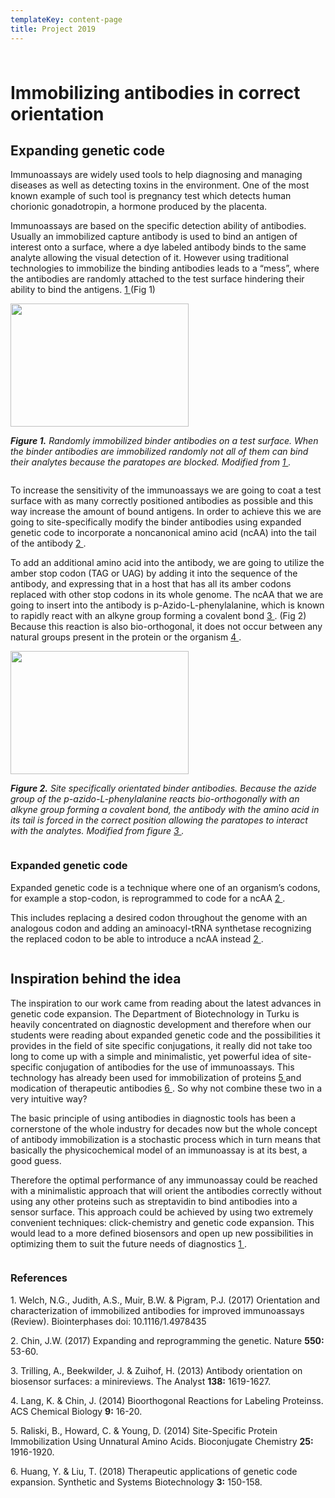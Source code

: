 ```yaml
---
templateKey: content-page
title: Project 2019
---
```

### 

<html>

<div class="column full_size">

<h1>Immobilizing antibodies in correct orientation </h1>

<h2>Expanding genetic code</h2>

<p>Immunoassays are widely used tools to help diagnosing and managing diseases as well as detecting toxins in the environment. One of the most known example of such tool is pregnancy test which detects human chorionic gonadotropin, a hormone produced by the placenta.</p>

<p>Immunoassays are based on the specific detection ability of antibodies. Usually an immobilized capture antibody is used to bind an antigen of interest onto a surface, where a dye labeled antibody binds to the same analyte allowing the visual detection of it. However using traditional technologies to immobilize the binding antibodies leads to a “mess”, where the antibodies are randomly attached to the test surface hindering their ability to bind the antigens. <a href="https://avs.scitation.org/doi/10.1116/1.4978435"> 1 </a> (Fig 1)

</p>

<img src="https://2019.igem.org/wiki/images/8/8d/T--Aboa--mess_of_antibodies_Des_060619.jpeg" style="width:285px;height:197px;">

<p><i><b>Figure 1.</b> Randomly immobilized binder antibodies on a test surface. When the binder antibodies are immobilized randomly not all of them can bind their analytes because the paratopes are blocked. Modified from <a href="https://avs.scitation.org/doi/10.1116/1.4978435"> 1 </a>.</i> </p>

</div>

<div class="column two_thirds_size" >

<p>To increase the sensitivity of the immunoassays we are going to coat a test surface with as many correctly positioned antibodies as possible and this way increase the amount of bound antigens. In order to achieve this we are going to site-specifically modify the binder antibodies using expanded genetic code to incorporate a noncanonical amino acid (ncAA) into the tail of the antibody <a href="https://www.nature.com/articles/nature24031"> 2 </a>. </p>

<p> To add an additional amino acid into the antibody, we are going to utilize the amber stop codon (TAG or UAG) by adding it into the sequence of the antibody, and expressing that in a host that has all its amber codons replaced with other stop codons in its whole genome. The ncAA that we are going to insert into the antibody is p-Azido-L-phenylalanine, which is known to rapidly react with an alkyne group forming a covalent bond <a href=https://pubs.rsc.org/en/content/articlelanding/2013/AN/c2an36787d#!divAbstract"> 3 </a>. (Fig 2) Because this reaction is also bio-orthogonal, it does not occur between any natural groups present in the protein or the organism <a href=https://pubs.acs.org/doi/10.1021/cb4009292"> 4 </a>. </p>

<img src="https://2019.igem.org/wiki/images/9/98/T--Aboa--oriented_antibodies_Des_060619.jpeg" style="width:285px;height:197px;">

<p><i><b>Figure 2.</b> Site specifically orientated binder antibodies. Because the azide group of the p-azido-L-phenylalanine reacts bio-orthogonally with an alkyne group forming a covalent bond, the antibody with the amino acid in its tail is forced in the correct position allowing the paratopes to interact with the analytes. Modified from figure <a href=https://pubs.rsc.org/en/content/articlelanding/2013/AN/c2an36787d#!divAbstract"> 3 </a>.</i></p>

</div>

<div class="info box">

<h3>Expanded genetic code</h3>

<p>Expanded genetic code is a technique where one of an organism’s codons, for example a stop-codon, is reprogrammed to code for a ncAA <a href="https://www.nature.com/articles/nature24031"> 2 </a>.</p>

<p>This includes replacing a desired codon throughout the genome with an analogous codon and adding an aminoacyl-tRNA synthetase recognizing the replaced codon to be able to introduce a ncAA instead <a href="https://www.nature.com/articles/nature24031"> 2 </a>.</p>

</div>

<div class="clear extra_space"> 

<div class="column full_size">

<h2>Inspiration behind the idea</h2>

<p>The inspiration to our work came from reading about the latest advances in genetic code expansion. The Department of Biotechnology in Turku is heavily concentrated on diagnostic development and therefore when our students were reading about expanded genetic code and the possibilities it provides in the field of site specific conjugations, it really did not take too long to come up with a simple and minimalistic, yet powerful idea of site-specific conjugation of antibodies for the use of immunoassays. This technology has already been used for immobilization of proteins <a href=https://pdfs.semanticscholar.org/a414/d2e600924dc685c3acdb7ab91e2bfa06fb31.pdf"> 5 </a> and modication of therapeutic  antibodies <a href="https://www.ncbi.nlm.nih.gov/pmc/articles/PMC6190509/"> 6 </a>. So why not combine these two in a very intuitive way?</p>

<p>The basic principle of using antibodies in diagnostic tools has been a cornerstone of the whole industry for decades now but the whole concept of antibody immobilization is a stochastic process which in turn means that basically the physicochemical model of an immunoassay is at its best, a good guess.</p> 

<p>Therefore the optimal performance of any immunoassay could be reached with a minimalistic approach that will orient the antibodies correctly without using any other proteins such as streptavidin to bind antibodies into a sensor surface. This approach could be achieved by using two extremely convenient techniques: click-chemistry and genetic code expansion. This would lead to a more defined biosensors and open up new possibilities in optimizing them to suit the future needs of diagnostics <a href="https://avs.scitation.org/doi/10.1116/1.4978435"> 1 </a>.</p>

</div>

</div>

<div class="column full_size">

<h3>References</h3>

<p>1. Welch, N.G., Judith, A.S., Muir, B.W. & Pigram, P.J. (2017) Orientation and characterization of immobilized antibodies for improved immunoassays (Review). Biointerphases doi: 10.1116/1.4978435 </p>

<p>2. Chin, J.W. (2017) Expanding and reprogramming the genetic. Nature <b>550:</b> 53-60. </p>

<p>3. Trilling, A., Beekwilder, J. & Zuihof, H. (2013) Antibody orientation on biosensor surfaces: a minireviews. The Analyst <b>138:</b> 1619-1627. </p>

<p>4. Lang, K. & Chin, J. (2014) Bioorthogonal Reactions for Labeling Proteinss. ACS Chemical Biology <b>9:</b> 16-20. </p>

<p>5. Raliski, B., Howard, C. & Young, D. (2014) Site-Specific Protein Immobilization Using Unnatural Amino Acids. Bioconjugate Chemistry <b>25:</b> 1916-1920. </p>

<p>6. Huang, Y. & Liu, T. (2018) Therapeutic applications of genetic code expansion. Synthetic and Systems Biotechnology <b>3:</b> 150-158. </p>

</div>

</html>
